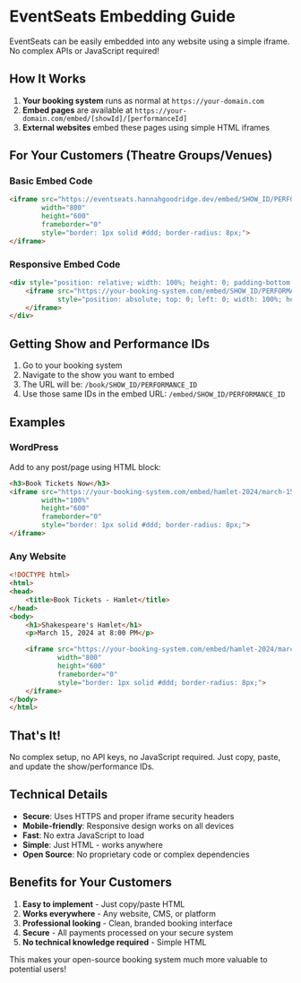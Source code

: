 # EventSeats Embedding Guide

EventSeats can be easily embedded into any website using a simple iframe. No complex APIs or JavaScript required!

## How It Works

1. **Your booking system** runs as normal at `https://your-domain.com`
2. **Embed pages** are available at `https://your-domain.com/embed/[showId]/[performanceId]`
3. **External websites** embed these pages using simple HTML iframes

## For Your Customers (Theatre Groups/Venues)

### Basic Embed Code
```html
<iframe src="https://eventseats.hannahgoodridge.dev/embed/SHOW_ID/PERFORMANCE_ID"
        width="800"
        height="600"
        frameborder="0"
        style="border: 1px solid #ddd; border-radius: 8px;">
</iframe>
```

### Responsive Embed Code
```html
<div style="position: relative; width: 100%; height: 0; padding-bottom: 75%; overflow: hidden;">
    <iframe src="https://your-booking-system.com/embed/SHOW_ID/PERFORMANCE_ID"
            style="position: absolute; top: 0; left: 0; width: 100%; height: 100%; border: 0;">
    </iframe>
</div>
```

## Getting Show and Performance IDs

1. Go to your booking system
2. Navigate to the show you want to embed
3. The URL will be: `/book/SHOW_ID/PERFORMANCE_ID`
4. Use those same IDs in the embed URL: `/embed/SHOW_ID/PERFORMANCE_ID`

## Examples

### WordPress
Add to any post/page using HTML block:
```html
<h3>Book Tickets Now</h3>
<iframe src="https://your-booking-system.com/embed/hamlet-2024/march-15-8pm"
        width="100%"
        height="600"
        frameborder="0"
        style="border: 1px solid #ddd; border-radius: 8px;">
</iframe>
```

### Any Website
```html
<!DOCTYPE html>
<html>
<head>
    <title>Book Tickets - Hamlet</title>
</head>
<body>
    <h1>Shakespeare's Hamlet</h1>
    <p>March 15, 2024 at 8:00 PM</p>

    <iframe src="https://your-booking-system.com/embed/hamlet-2024/march-15-8pm"
            width="800"
            height="600"
            frameborder="0"
            style="border: 1px solid #ddd; border-radius: 8px;">
    </iframe>
</body>
</html>
```

## That's It!

No complex setup, no API keys, no JavaScript required. Just copy, paste, and update the show/performance IDs.

## Technical Details

- **Secure**: Uses HTTPS and proper iframe security headers
- **Mobile-friendly**: Responsive design works on all devices
- **Fast**: No extra JavaScript to load
- **Simple**: Just HTML - works anywhere
- **Open Source**: No proprietary code or complex dependencies

## Benefits for Your Customers

1. **Easy to implement** - Just copy/paste HTML
2. **Works everywhere** - Any website, CMS, or platform
3. **Professional looking** - Clean, branded booking interface
4. **Secure** - All payments processed on your secure system
5. **No technical knowledge required** - Simple HTML

This makes your open-source booking system much more valuable to potential users!
